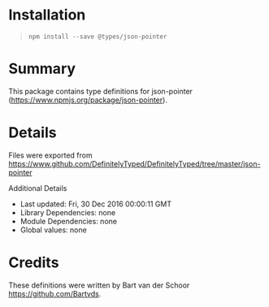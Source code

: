# Installation
> `npm install --save @types/json-pointer`

# Summary
This package contains type definitions for json-pointer (https://www.npmjs.org/package/json-pointer).

# Details
Files were exported from https://www.github.com/DefinitelyTyped/DefinitelyTyped/tree/master/json-pointer

Additional Details
 * Last updated: Fri, 30 Dec 2016 00:00:11 GMT
 * Library Dependencies: none
 * Module Dependencies: none
 * Global values: none

# Credits
These definitions were written by Bart van der Schoor <https://github.com/Bartvds>.
